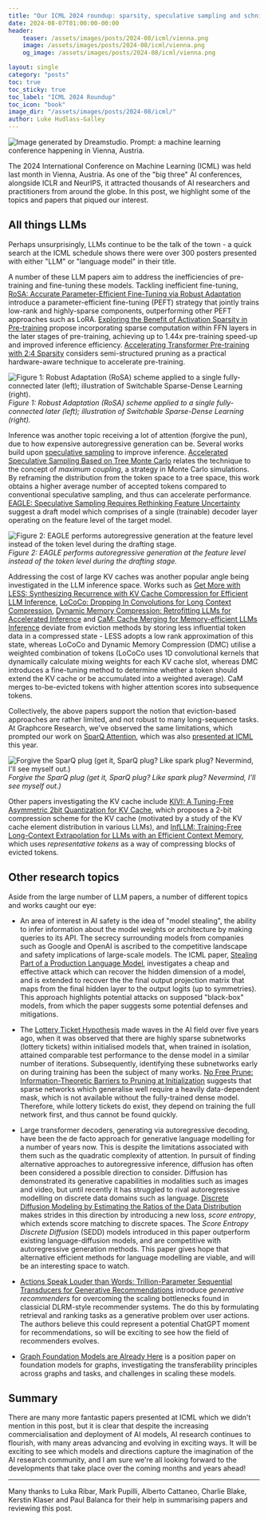 ```yaml
---
title: "Our ICML 2024 roundup: sparsity, speculative sampling and schnitzel"
date: 2024-08-07T01:00:00-00:00
header:
    teaser: /assets/images/posts/2024-08/icml/vienna.png
    image: /assets/images/posts/2024-08/icml/vienna.png
    og_image: /assets/images/posts/2024-08/icml/vienna.png

layout: single
category: "posts"
toc: true
toc_sticky: true
toc_label: "ICML 2024 Roundup"
toc_icon: "book"
image_dir: "/assets/images/posts/2024-08/icml/"
author: Luke Hudlass-Galley
---
```


<img src="{{ page.image_dir | append: 'vienna.png' | relative_url }}" alt="Image generated by Dreamstudio. Prompt: a machine learning conference happening in Vienna, Austria."/>

The 2024 International Conference on Machine Learning (ICML) was held last month in Vienna, Austria. As one of the "big three" AI conferences, alongside ICLR and NeurIPS, it attracted thousands of AI researchers and practitioners from around the globe. In this post, we highlight some of the topics and papers that piqued our interest.

## All things LLMs

Perhaps unsurprisingly, LLMs continue to be the talk of the town - a quick search at the ICML schedule shows there were over 300 posters presented with either "LLM" or "language model" in their title.

A number of these LLM papers aim to address the inefficiencies of pre-training and fine-tuning these models. Tackling inefficient fine-tuning, [RoSA: Accurate Parameter-Efficient Fine-Tuning via Robust Adaptation](https://icml.cc/virtual/2024/poster/34527) introduce a parameter-efficient fine-tuning (PEFT) strategy that jointly trains low-rank and highly-sparse components, outperforming other PEFT approaches such as LoRA. [Exploring the Benefit of Activation Sparsity in Pre-training](https://icml.cc/virtual/2024/poster/34332) propose incorporating sparse computation within FFN layers in the later stages of pre-training, achieving up to 1.44x pre-training speed-up and improved inference efficiency. [Accelerating Transformer Pre-training with 2:4 Sparsity](https://icml.cc/virtual/2024/poster/33254) considers semi-structured pruning as a practical hardware-aware technique to accelerate pre-training.

<img src="{{ page.image_dir | append: 'attention-training.png' | relative_url }}" alt="Figure 1: Robust Adaptation (RoSA) scheme applied to a single fully-connected later (left); illustration of Switchable Sparse-Dense Learning (right)."/>
<figcaption><i>Figure 1: Robust Adaptation (RoSA) scheme applied to a single fully-connected later (left); illustration of Switchable Sparse-Dense Learning (right).</i></figcaption>

Inference was another topic receiving a lot of attention (forgive the pun), due to how expensive autoregressive generation can be. Several works build upon [speculative sampling](https://arxiv.org/pdf/2302.01318) to improve inference. [Accelerated Speculative Sampling Based on Tree Monte Carlo](https://icml.cc/virtual/2024/poster/32890) relates the technique to the concept of _maximum coupling_, a strategy in Monte Carlo simulations. By reframing the distribution from the token space to a tree space, this work obtains a higher average number of accepted tokens compared to conventional speculative sampling, and thus can accelerate performance. [EAGLE: Speculative Sampling Requires Rethinking Feature Uncertainty](https://icml.cc/virtual/2024/poster/35153) suggest a draft model which comprises of a single (trainable) decoder layer operating on the feature level of the target model. 

<img class="constrained_img_small" src="{{ page.image_dir | append: 'eagle.png' | relative_url }}" alt="Figure 2: EAGLE performs autoregressive generation at the feature level instead of the token level during the drafting stage."/>
<figcaption><i>Figure 2: EAGLE performs autoregressive generation at the feature level instead of the token level during the drafting stage.</i></figcaption>

Addressing the cost of large KV caches was another popular angle being investigated in the LLM inference space. Works such as [Get More with LESS: Synthesizing Recurrence with KV Cache Compression for Efficient LLM Inference](https://icml.cc/virtual/2024/poster/32813), [LoCoCo: Dropping In Convolutions for Long Context Compression](https://icml.cc/virtual/2024/poster/34202), [Dynamic Memory Compression: Retrofitting LLMs for Accelerated Inference](https://icml.cc/virtual/2024/poster/32874) and [CaM: Cache Merging for Memory-efficient LLMs Inference](https://icml.cc/virtual/2024/poster/34310) deviate from eviction methods by storing less influential token data in a compressed state - LESS adopts a low rank approximation of this state, whereas LoCoCo and Dynamic Memory Compression (DMC) utilise a weighted combination of tokens (LoCoCo uses 1D convolutional kernels that dynamically calculate mixing weights for each KV cache slot, whereas DMC introduces a fine-tuning method to determine whether a token should extend the KV cache or be accumulated into a weighted average). CaM merges to-be-evicted tokens with higher attention scores into subsequence tokens. 

Collectively, the above papers support the notion that eviction-based approaches are rather limited, and not robust to many long-sequence tasks. At Graphcore Research, we've observed the same limitations, which prompted our work on [SparQ Attention](https://arxiv.org/abs/2312.04985), which was also [presented at ICML](https://icml.cc/virtual/2024/poster/34162) this year.

<img src="{{ page.image_dir | append: 'sparq-poster.png' | relative_url }}" alt="Forgive the SparQ plug (get it, SparQ plug? Like spark plug? Nevermind, I'll see myself out.)"/>
<figcaption><i>Forgive the SparQ plug (get it, SparQ plug? Like spark plug? Nevermind, I'll see myself out.)</i></figcaption>

Other papers investigating the KV cache include [KIVI: A Tuning-Free Asymmetric 2bit Quantization for KV Cache](https://icml.cc/virtual/2024/poster/34318), which proposes a 2-bit compression scheme for the KV cache (motivated by a study of the KV cache element distribution in various LLMs), and [InfLLM: Training-Free Long-Context Extrapolation for LLMs with an Efficient Context Memory](https://openreview.net/forum?id=i5SEw4guQK), which uses _representative tokens_ as a way of compressing blocks of evicted tokens.

## Other research topics

Aside from the large number of LLM papers, a number of different topics and works caught our eye:

* An area of interest in AI safety is the idea of "model stealing", the ability to infer information about the model weights or architecture by making queries to its API. The secrecy surrounding models from companies such as Google and OpenAI is ascribed to the competitive landscape and safety implications of large-scale models. The ICML paper, [Stealing Part of a Production Language Model](https://icml.cc/virtual/2024/poster/33922), investigates a cheap and effective attack which can recover the hidden dimension of a model, and is extended to recover the the final output projection matrix that maps from the final hidden layer to the output logits (up to symmetries). This approach highlights potential attacks on supposed "black-box" models, from which the paper suggests some potential defenses and mitigations.

* The [Lottery Ticket Hypothesis](https://arxiv.org/abs/1803.03635) made waves in the AI field over five years ago, when it was observed that there are highly sparse subnetworks (lottery tickets) within initialised models that, when trained in isolation, attained comparable test performance to the dense model in a similar number of iterations. Subsequently, identifying these subnetworks early on during training has been the subject of many works. [No Free Prune: Information-Theoretic Barriers to Pruning at Initialization](https://icml.cc/virtual/2024/poster/33928) suggests that sparse networks which generalise well require a heavily data-dependent mask, which is not available without the fully-trained dense model. Therefore, while lottery tickets do exist, they depend on training the full network first, and thus cannot be found quickly.

* Large transformer decoders, generating via autoregressive decoding, have been the de facto approach for generative language modelling for a number of years now. This is despite the limitations associated with them such as the quadratic complexity of attention. In pursuit of finding alternative approaches to autoregressive inference, diffusion has often been considered a possible direction to consider. Diffusion has demonstrated its generative capabilities in modalities such as images and video, but until recently it has struggled to rival autoregressive modelling on discrete data domains such as language. [Discrete Diffusion Modeling by Estimating the Ratios of the Data Distribution](https://icml.cc/virtual/2024/poster/34686) makes strides in this direction by introducing a new loss, _score entropy_, which extends score matching to discrete spaces. The _Score Entropy Discrete Diffusion_ (SEDD) models introduced in this paper outperform existing language-diffusion models, and are competitive with autoregressive generation methods. This paper gives hope that alternative efficient methods for language modelling are viable, and will be an interesting space to watch.

* [Actions Speak Louder than Words: Trillion-Parameter Sequential Transducers for Generative Recommendations](https://icml.cc/virtual/2024/poster/32684) introduce _generative recommenders_ for overcoming the scaling bottlenecks found in classicial DLRM-style recommender systems. The do this by formulating retrieval and ranking tasks as a generative problem over user actions. The authors believe this could represent a potential ChatGPT moment for recommendations, so will be exciting to see how the field of recommenders evolves.

* [Graph Foundation Models are Already Here](https://icml.cc/virtual/2024/poster/34571) is a position paper on foundation models for graphs, investigating the transferability principles across graphs and tasks, and challenges in scaling these models.

## Summary

There are many more fantastic papers presented at ICML which we didn't mention in this post, but it is clear that despite the increasing commercialisation and deployment of AI models, AI research continues to flourish, with many areas advancing and evolving in exciting ways. It will be exciting to see which models and directions capture the imagination of the AI research community, and I am sure we're all looking forward to the developments that take place over the coming months and years ahead!

---

Many thanks to Luka Ribar, Mark Pupilli, Alberto Cattaneo, Charlie Blake, Kerstin Klaser and Paul Balanca for their help in summarising papers and reviewing this post.







